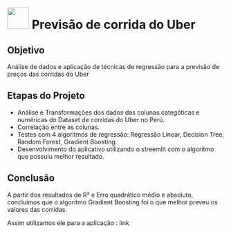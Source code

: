 # <img src= "https://github.com/anacgr05/PUCSP/assets/151938722/c09815cf-1da3-40a1-9af4-1444264dad69" width="50"/> Previsão de corrida do Uber

## Objetivo
Análise de dados e aplicação de técnicas de regressão para a previsão de preços das corridas do Uber

## Etapas do Projeto
- Análise e Transformações dos dados das colunas categóticas e numéricas do Dataset de corridas do Uber no Perú.
- Correlação entre as colunas.
- Testes com 4 algoritmos de regressão: Regressão Linear, Decision Tree, Random Forest, Gradient Boosting.
- Desenvolvimento do aplicativo utilizando o streemlit com o algoritmo que possuiu melhor resultado.

## Conclusão
A partir dos resultados de R² e Erro quadrático médio e absoluto, concluimos que o algoritmo Gradient Boosting foi o que melhor preveu os valores das corridas. 

Assim utilizamos ele para a aplicação : link
